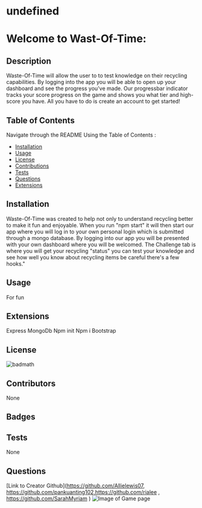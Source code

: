 
# undefined
# Welcome to Wast-Of-Time: 
## Description
Waste-Of-Time will allow the user to to test knowledge on their recycling capabilities. By logging into the app you will be able to open up your dashboard and see the progress you've made. Our progressbar indicator tracks your score progress on the game and shows you what tier and high-score you have. All you have to do is create an account to get started!
## Table of Contents
Navigate through the README Using the Table of Contents : 
* [Installation](#Installation)
* [Usage](#Usage)
* [License](#License)
* [Contributions](#Contributions)
* [Tests](#Tests)
* [Questions](#Questions)
* [Extensions](#Extensions)
## Installation 
Waste-Of-Time was created to help not only to understand recycling better to make it fun and enjoyable. When you run "npm start" it will then start our app where you will log in to your own personal login which is submitted through a mongo database. By logging into our app you will be presented with your own dashboard where you will be welcomed. The Challenge tab is where you will get your recycling "status" you can test your knowledge and see how well you know about recycling items be careful there's a few hooks."
## Usage
For fun
## Extensions
Express
MongoDb
Npm init
Npm i
Bootstrap
## License
![badmath](https://img.shields.io/badge/license-undefined-green)
## Contributors
None
## Badges
## Tests
None
## Questions
[Link to Creator Github](https://github.com/Allielewis07, https://github.com/pankuanting102,https://github.com/rialee , https://github.com/SarahMyriam )
![Image of Game page]()
